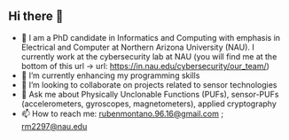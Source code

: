 ## Hi there 👋

- 🔭 I am a PhD candidate in Informatics and Computing with emphasis in Electrical and Computer at Northern Arizona University (NAU). I currently work at the cybersecurity lab at NAU (you will find me at the bottom of this url -> url: https://in.nau.edu/cybersecurity/our_team/)
- 🌱 I’m currently enhancing my programming skills
- 👯 I’m looking to collaborate on projects related to sensor technologies
- 💬 Ask me about Physically Unclonable Functions (PUFs), sensor-PUFs (accelerometers, gyroscopes, magnetometers), applied cryptography
- 📫 How to reach me: rubenmontano.96.16@gmail.com ; rm2297@nau.edu

